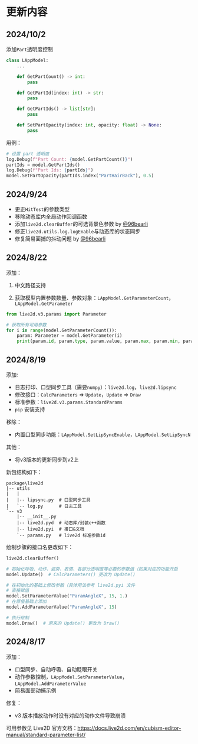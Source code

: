 # 更新内容

## 2024/10/2

添加`Part`透明度控制

```python
class LAppModel:
    ...

    def GetPartCount() -> int:
        pass

    def GetPartId(index: int) -> str:
        pass

    def GetPartIds() -> list[str]:
        pass

    def SetPartOpacity(index: int, opacity: float) -> None:
        pass
```

用例： 

```python
# 设置 part 透明度
log.Debug(f"Part Count: {model.GetPartCount()}")
partIds = model.GetPartIds()
log.Debug(f"Part Ids: {partIds}")
model.SetPartOpacity(partIds.index("PartHairBack"), 0.5)
```

## 2024/9/24
* 更正`HitTest`的参数类型
* 移除动态库内全局动作回调函数
* 添加`live2d.clearBuffer`的可选背景色参数 by [@96bearli]
* 修正`live2d.utils.log.logEnable`与动态库的状态同步
* 修复简易面捕的抖动问题 by [@96bearli]

[@96bearli]: https://github.com/96bearli

## 2024/8/22
添加：

1. 中文路径支持

2. 获取模型内置参数数量、参数对象：`LAppModel.GetParameterCount`，`LAppModel.GetParameter`
```python
from live2d.v3.params import Parameter

# 获取所有可用参数
for i in range(model.GetParameterCount()):
    param: Parameter = model.GetParameter(i)
    print(param.id, param.type, param.value, param.max, param.min, param.default)
```




## 2024/8/19

添加:

* 日志打印、口型同步工具（需要`numpy`）：`live2d.log`，`live2d.lipsync`
* 修改接口：`CalcParameters` => `Update`，`Update` => `Draw`
* 标准参数：`live2d.v3.params.StandardParams`
* `pip` 安装支持

移除：

* 内置口型同步功能：`LAppModel.SetLipSyncEnable`，`LAppModel.SetLipSyncN`

其他：

* 将v3版本的更新同步到v2上

新包结构如下：

```
package\live2d
|-- utils
|   |
|   |-- lipsync.py  # 口型同步工具
|   `-- log.py      # 日志工具
`-- v3
    |-- __init__.py
    |-- live2d.pyd  # 动态库/封装c++函数
    |-- live2d.pyi  # 接口&文档
    `-- params.py   # live2d 标准参数id
```

绘制步骤的接口名更改如下：

```python
live2d.clearBuffer()

# 初始化呼吸、动作、姿势、表情、各部分透明度等必要的参数值（如果对应的功能开启
model.Update()  # CalcParameters() 更改为 Update()

# 在初始化的基础上修改参数（具体用法参考 live2d.pyi 文件
# 直接赋值
model.SetParameterValue("ParamAngleX", 15, 1.)
# 在原值基础上添加
model.AddParameterValue("ParamAngleX", 15)

# 执行绘制
model.Draw()  # 原来的 Update() 更改为 Draw()
```

## 2024/8/17

添加：

* 口型同步、自动呼吸、自动眨眼开关
* 动作参数控制，`LAppModel.SetParameterValue`，`LAppModel.AddParameterValue`
* 简易面部动捕示例

修复：

* v3 版本播放动作时没有对应的动作文件导致崩溃

可用参数见 Live2D 官方文档：https://docs.live2d.com/en/cubism-editor-manual/standard-parameter-list/
